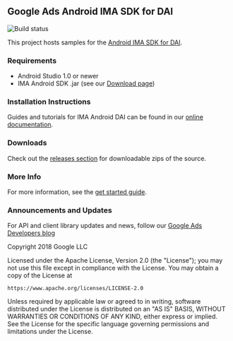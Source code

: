 ## Google Ads Android IMA SDK for DAI

![Build status](//github.com/googleads/googleads-ima-android-dai/workflows/Build%20Status/badge.svg?branch=main)

This project hosts samples for the
[Android IMA SDK for DAI](//developers.google.com/ad-manager/dynamic-ad-insertion/sdk/android).

### Requirements

*   Android Studio 1.0 or newer
*   IMA Android SDK .jar (see our
    [Download page](//developers.google.com/ad-manager/dynamic-ad-insertion/sdk/android/download))

### Installation Instructions

Guides and tutorials for IMA Android DAI can be found in our
[online documentation](//developers.google.com/ad-manager/dynamic-ad-insertion/sdk/android).

### Downloads

Check out the
[releases section](//github.com/googleads/googleads-ima-android-dai/releases)
for downloadable zips of the source.

### More Info

For more information, see the
[get started guide](//developers.google.com/ad-manager/dynamic-ad-insertion/sdk/android).

### Announcements and Updates

For API and client library updates and news, follow our
[Google Ads Developers blog](//ads-developers.googleblog.com)

Copyright 2018 Google LLC

Licensed under the Apache License, Version 2.0 (the "License");
you may not use this file except in compliance with the License.
You may obtain a copy of the License at

    https://www.apache.org/licenses/LICENSE-2.0

Unless required by applicable law or agreed to in writing, software
distributed under the License is distributed on an "AS IS" BASIS,
WITHOUT WARRANTIES OR CONDITIONS OF ANY KIND, either express or implied.
See the License for the specific language governing permissions and
limitations under the License.
